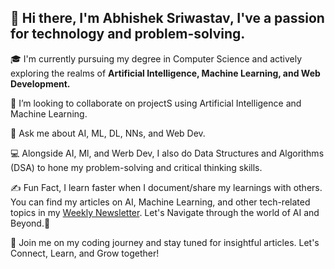 ## 👋 Hi there, I'm Abhishek Sriwastav, I've a passion for technology and problem-solving.

🎓 I'm currently pursuing my degree in Computer Science and actively exploring the realms of **Artificial Intelligence, Machine Learning, and Web Development.**

👯 I’m looking to collaborate on projectS using Artificial Intelligence and Machine Learning.

💬 Ask me about AI, ML, DL, NNs, and Web Dev.

💻 Alongside AI, Ml, and Werb Dev, I also do Data Structures and Algorithms (DSA) to hone my problem-solving and critical thinking skills.

✍️ Fun Fact, I learn faster when I document/share my learnings with others. You can find my articles on AI, Machine Learning, and other tech-related topics in my [Weekly Newsletter](https://damndev.substack.com/). Let's Navigate through the world of AI and Beyond.🚀

🚀 Join me on my coding journey and stay tuned for insightful articles. Let's Connect, Learn, and Grow together!
